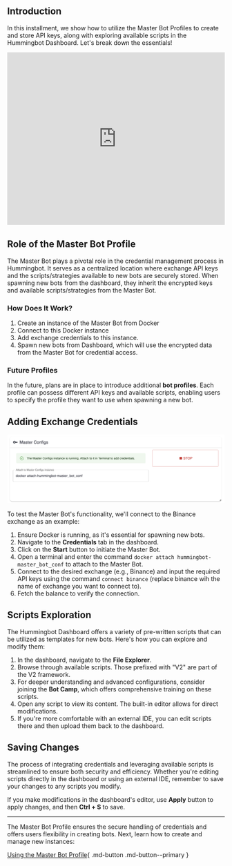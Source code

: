 ## Introduction

In this installment, we show how to utilize the Master Bot Profiles to create and store API keys, along with exploring available scripts in the Hummingbot Dashboard. Let's break down the essentials!

<iframe style="width:100%; min-height:400px;" src="https://www.youtube.com/embed/MPQTnlDXPno?si=7Ouo4OtS2Qh5VN_b" frameborder="0" allow="accelerometer; autoplay; encrypted-media; gyroscope; picture-in-picture" allowfullscreen></iframe>

## Role of the Master Bot Profile

The Master Bot plays a pivotal role in the credential management process in Hummingbot. It serves as a centralized location where exchange API keys and the scripts/strategies available to new bots are securely stored. When spawning new bots from the dashboard, they inherit the encrypted keys and available scripts/strategies from the Master Bot.

### How Does It Work?

1. Create an instance of the Master Bot from Docker
2. Connect to this Docker instance
3. Add exchange credentials to this instance.
4. Spawn new bots from Dashboard, which will use the encrypted data from the Master Bot for credential access.

### Future Profiles 

In the future, plans are in place to introduce additional **bot profiles**. Each profile can possess different API keys and available scripts, enabling users to specify the profile they want to use when spawning a new bot.

## Adding Exchange Credentials

![](master-bot.png)

To test the Master Bot's functionality, we'll connect to the Binance exchange as an example:

1. Ensure Docker is running, as it's essential for spawning new bots.
2. Navigate to the **Credentials** tab in the dashboard.
3. Click on the **Start** button to initiate the Master Bot.
4. Open a terminal and enter the command `docker attach hummingbot-master_bot_conf` to attach to the Master Bot.
5. Connect to the desired exchange (e.g., Binance) and input the required API keys using the command `connect binance` (replace binance wih the name of exchange you want to connect to).
6. Fetch the balance to verify the connection.

## Scripts Exploration

The Hummingbot Dashboard offers a variety of pre-written scripts that can be utilized as templates for new bots. Here's how you can explore and modify them:

1. In the dashboard, navigate to the **File Explorer**.
2. Browse through available scripts. Those prefixed with "V2" are part of the V2 framework.
3. For deeper understanding and advanced configurations, consider joining the **Bot Camp**, which offers comprehensive training on these scripts.
4. Open any script to view its content. The built-in editor allows for direct modifications.
5. If you're more comfortable with an external IDE, you can edit scripts there and then upload them back to the dashboard.

## Saving Changes

The process of integrating credentials and leveraging available scripts is streamlined to ensure both security and efficiency. Whether you're editing scripts directly in the dashboard or using an external IDE, remember to save your changes to any scripts you modify.

If you make modifications in the dashboard's editor, use **Apply** button to apply changes, and then **Ctrl + S** to save.

---

The Master Bot Profile ensures the secure handling of credentials and offers users flexibility in creating bots. Next, learn how to create and manage new instances:

[Using the Master Bot Profile](3-master-bot-profile.md){ .md-button .md-button--primary }


